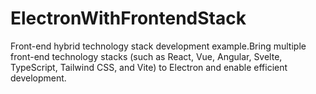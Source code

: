 # ElectronWithFrontendStack
Front-end hybrid technology stack development example.Bring multiple front-end technology stacks (such as React, Vue, Angular, Svelte, TypeScript, Tailwind CSS, and Vite) to Electron and enable efficient development.

